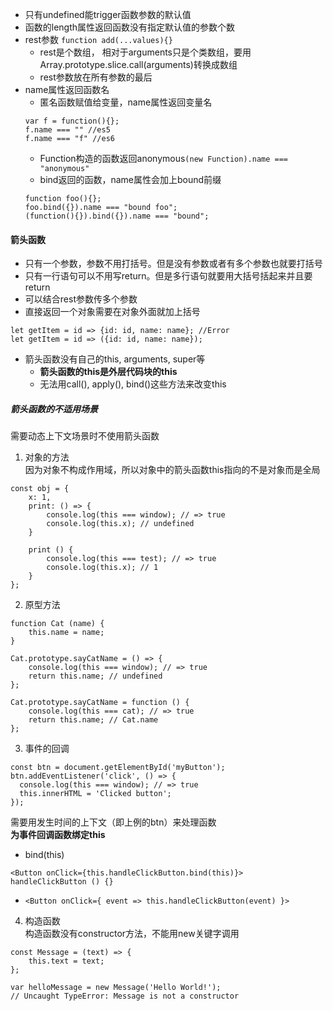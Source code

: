 - 只有undefined能trigger函数参数的默认值   
- 函数的length属性返回函数没有指定默认值的参数个数   
- rest参数 ```function add(...values){}```  
	- rest是个数组， 相对于arguments只是个类数组，要用Array.prototype.slice.call(arguments)转换成数组   
	- rest参数放在所有参数的最后  
- name属性返回函数名
	- 匿名函数赋值给变量，name属性返回变量名
	``` 
	var f = function(){}; 
	f.name === "" //es5
	f.name === "f" //es6
	```
	- Function构造的函数返回anonymous```(new Function).name === "anonymous"```   
	- bind返回的函数，name属性会加上bound前缀  
	```
	function foo(){};
	foo.bind({}).name === "bound foo";
	(function(){}).bind({}).name === "bound";
	```  

#### 箭头函数   
- 只有一个参数，参数不用打括号。但是没有参数或者有多个参数也就要打括号  
- 只有一行语句可以不用写return。但是多行语句就要用大括号括起来并且要return    
- 可以结合rest参数传多个参数  
- 直接返回一个对象需要在对象外面就加上括号  
```
let getItem = id => {id: id, name: name}; //Error
let getItem = id => ({id: id, name: name});
```
- 箭头函数没有自己的this, arguments, super等
	- **箭头函数的this是外层代码块的this**    
	- 无法用call(), apply(), bind()这些方法来改变this  

##### 箭头函数的不适用场景  
需要动态上下文场景时不使用箭头函数  
1. 对象的方法  
因为对象不构成作用域，所以对象中的箭头函数this指向的不是对象而是全局   
```
const obj = {
    x: 1,
    print: () => {
        console.log(this === window); // => true
        console.log(this.x); // undefined
    }

    print () {
	    console.log(this === test); // => true
	    console.log(this.x); // 1
	}
};
```

2. 原型方法 
```
function Cat (name) {
    this.name = name;
}

Cat.prototype.sayCatName = () => {
    console.log(this === window); // => true
    return this.name; // undefined
};

Cat.prototype.sayCatName = function () {
    console.log(this === cat); // => true
    return this.name; // Cat.name
};
```  
3. 事件的回调  
```
const btn = document.getElementById('myButton');
btn.addEventListener('click', () => {
  console.log(this === window); // => true
  this.innerHTML = 'Clicked button';
});
```
需要用发生时间的上下文（即上例的btn）来处理函数   
**为事件回调函数绑定this**     
- bind(this) 
```
<Button onClick={this.handleClickButton.bind(this)}>
handleClickButton () {}
```   
- ```<Button onClick={ event => this.handleClickButton(event) }>```  
4. 构造函数    
构造函数没有constructor方法，不能用new关键字调用    
```
const Message = (text) => {
    this.text = text;
};

var helloMessage = new Message('Hello World!');
// Uncaught TypeError: Message is not a constructor
```